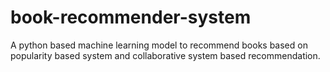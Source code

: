 # book-recommender-system
A python based machine learning model to recommend books based on popularity based system and collaborative system based recommendation.
